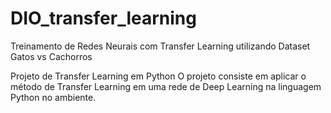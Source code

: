 # DIO_transfer_learning
Treinamento de Redes Neurais com Transfer Learning utilizando Dataset Gatos vs Cachorros

Projeto de Transfer Learning em Python 
O projeto consiste em aplicar o método de Transfer Learning em uma rede de Deep Learning na linguagem Python no ambiente.  
